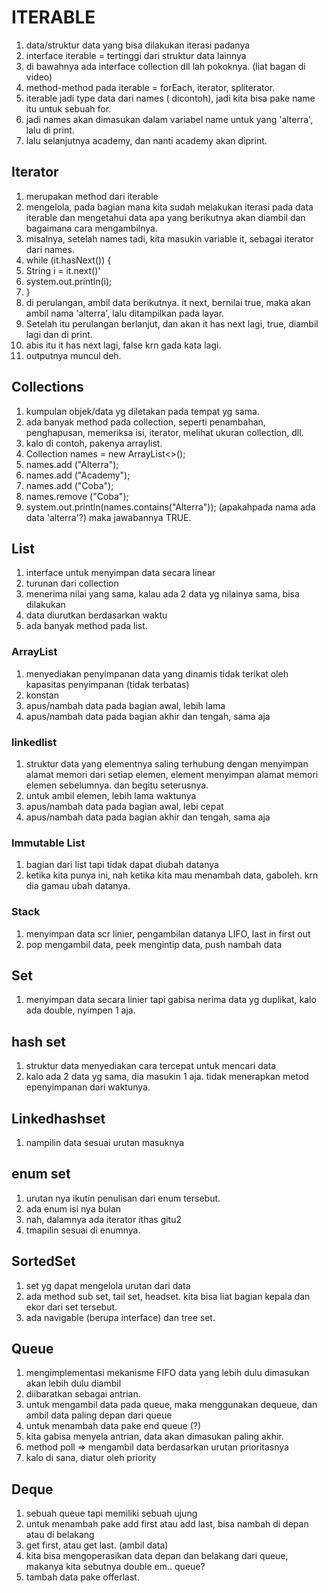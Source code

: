 # ITERABLE
1. data/struktur data yang bisa dilakukan iterasi padanya
2. interface iterable = tertinggi dari struktur data lainnya
3. di bawahnya ada interface collection dll lah pokoknya. (liat bagan di video)
4. method-method pada iterable = forEach, iterator, spliterator.
5. iterable jadi type data dari names ( dicontoh), jadi kita bisa pake name itu untuk sebuah for.
6. jadi names akan dimasukan dalam variabel name untuk yang 'alterra', lalu di print. 
7. lalu selanjutnya academy, dan nanti academy akan diprint.

## Iterator
1. merupakan method dari iterable
2. mengelola, pada bagian mana kita sudah melakukan iterasi pada data iterable dan mengetahui data apa yang berikutnya akan diambil dan bagaimana cara mengambilnya.
3. misalnya, setelah names tadi, kita masukin variable it, sebagai iterator dari names. 
4. while (it.hasNext()) {
5. String i = it.next()'
6. system.out.println(i);
7. }
8. di perulangan, ambil data berikutnya. it next, bernilai true, maka akan ambil nama 'alterra', lalu ditampilkan pada layar.
9. Setelah itu perulangan berlanjut, dan akan it has next lagi, true, diambil lagi dan di print.
10. abis itu it has next lagi, false krn gada kata lagi. 
11. outputnya muncul deh.

## Collections
1. kumpulan objek/data yg diletakan pada tempat yg sama.
2. ada banyak method pada collection, seperti penambahan, penghapusan, memeriksa isi, iterator, melihat ukuran collection, dll.
3. kalo di contoh, pakenya arraylist.
4. Collection<String> names = new ArrayList<>();
5. names.add ("Alterra");
6. names.add ("Academy");
7. names.add ("Coba");
8. names.remove ("Coba");
9. system.out.println(names.contains("Alterra"));  (apakahpada nama ada data 'alterra'?) maka jawabannya TRUE.

## List
1. interface untuk menyimpan data secara linear
2. turunan dari collection
3. menerima nilai yang sama, kalau ada 2 data yg nilainya sama, bisa dilakukan
4. data diurutkan berdasarkan waktu
5. ada banyak method pada list. 

### ArrayList
1. menyediakan penyimpanan data yang dinamis tidak terikat oleh kapasitas penyimpanan (tidak terbatas)
2. konstan
3. apus/nambah data pada bagian awal, lebih lama
4. apus/nambah data pada bagian akhir dan tengah, sama aja


### linkedlist
1. struktur data yang elementnya saling terhubung dengan menyimpan alamat memori dari setiap elemen, element menyimpan alamat memori elemen sebelumnya. dan begitu seterusnya.
2. untuk ambil elemen, lebih lama waktunya
3. apus/nambah data pada bagian awal, lebi cepat
4. apus/nambah data pada bagian akhir dan tengah, sama aja


### Immutable List
1. bagian dari list tapi tidak dapat diubah datanya
2. ketika kita punya ini, nah ketika kita mau menambah data, gaboleh. krn dia gamau ubah datanya. 

### Stack
1. menyimpan data scr linier, pengambilan datanya LIFO, last in first out
2. pop mengambil data, peek mengintip data, push nambah data


## Set
1. menyimpan data secara linier tapi gabisa nerima data yg duplikat, kalo ada double, nyimpen 1 aja.

## hash set
1. struktur data menyediakan cara tercepat untuk mencari data
2. kalo ada 2 data yg sama, dia masukin 1 aja. tidak menerapkan metod epenyimpanan dari waktunya.

## Linkedhashset
1. nampilin data sesuai urutan masuknya

## enum set
1. urutan nya ikutin penulisan dari enum tersebut.
2. ada enum isi nya bulan
3. nah, dalamnya ada iterator ithas gitu2
4. tmapilin sesuai di enumnya.

## SortedSet
1. set yg dapat mengelola urutan dari data
2. ada method sub set, tail set, headset. kita bisa liat bagian kepala dan ekor dari set tersebut.
3. ada navigable (berupa interface) dan tree set.

## Queue
1. mengimplementasi mekanisme FIFO data yang lebih dulu dimasukan akan lebih dulu diambil
2. diibaratkan sebagai antrian.
3. untuk mengambil data pada queue, maka menggunakan dequeue, dan ambil data paling depan dari queue
4. untuk menambah data pake end queue (?)
5. kita gabisa menyela antrian, data akan dimasukan paling akhir.
6. method poll => mengambil data berdasarkan urutan prioritasnya
7. kalo di sana, diatur oleh priority

## Deque
1. sebuah queue tapi memiliki sebuah ujung
2. untuk menambah pake add first atau add last, bisa nambah di depan atau di belakang
3. get first, atau get last. (ambil data)
4. kita bisa mengoperasikan data depan dan belakang dari queue, makanya kita sebutnya double em.. queue?
5. tambah data pake offerlast.

